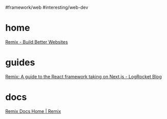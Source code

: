 #framework/web #interesting/web-dev 

# home
[Remix - Build Better Websites](https://remix.run/)
# guides
[Remix: A guide to the React framework taking on Next.js - LogRocket Blog](https://blog.logrocket.com/guide-to-remix-react-framework/)
# docs
[Remix Docs Home | Remix](https://remix.run/docs/en/main)